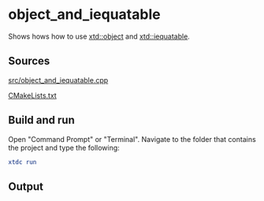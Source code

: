 # object_and_iequatable

Shows hows how to use [xtd::object]() and [xtd::iequatable]().

## Sources

[src/object_and_iequatable.cpp](src/object_and_iequatable.cpp)

[CMakeLists.txt](CMakeLists.txt)

## Build and run

Open "Command Prompt" or "Terminal". Navigate to the folder that contains the project and type the following:

```cmake
xtdc run
```

## Output

```
```
